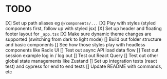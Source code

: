 # TODO

[X] Set up path aliases eg `@/components/...`
[X] Play with styles (styled components first, follow up with styled jsx)
[X] Set up header and floating footer layout for `_app.tsx`
[X] Make sure dynamic theme changes are supported (switching from dark to light mode)
[] Build out folder structure and basic components
[] See how those styles play with headless components like Radix UI
[] Test out async API load data flow
[] Test out session example log in / log out
[] Test out React Query
[] Test out other global state managements like Zustand
[] Set up integration tests (react test) and cypress for end to end tests
[] Update README with commands, etc
